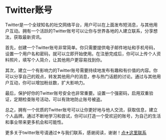 # Twitter账号

Twitter是一个全球知名的社交网络平台，用户可以在上面发布短消息，与其他用户互动。拥有一个活跃的Twitter账号可以让你与世界各地的人建立联系，分享想法，获取最新资讯。

首先，创建一个Twitter账号非常简单。你只需要提供电子邮件地址和手机号码，设置一个用户名和密码，就可以立即开始使用。在注册完成后，你可以上传个人资料照片，填写个人简介，让其他用户更容易找到你。

其次，建立一个有影响力的Twitter账号需要持续地发布有趣和有价值的内容。你可以分享自己的观点，转发其他用户的消息，参与热门话题的讨论。通过与其他用户互动，你可以增加粉丝数，扩大影响力。

最后，保护好你的Twitter账号安全也非常重要。设置一个强密码，启用双重验证，定期检查账号活动，可以有效地防止账号被盗。

总之，拥有一个优质的Twitter账号可以让你更好地与他人交流，获取信息，建立个人品牌。通过不断地学习和尝试，你可以打造一个受欢迎的账号，为自己的生活和事业带来更多机会和可能性。

更多关于twitter账号请通过✈与我们联系，感谢阅读，谢谢！[点✈这里联系](https://www.k02.cc)